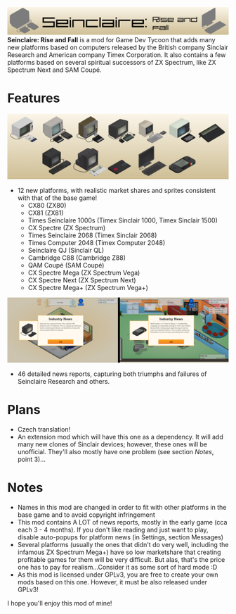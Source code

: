![A promotional image, with the name of the mod.](https://github.com/MasterStudioCZ/Seinclaire-Rise-and-Fall/blob/main/previews/g00.png)
**Seinclaire: Rise and Fall** is a mod for Game Dev Tycoon that adds many new platforms based on computers released by the British company Sinclair Research and American company Timex Corporation. It also contains a few platforms based on several spiritual successors of ZX Spectrum, like ZX Spectrum Next and SAM Coupé.

# Features
![A promotional image, with all platforms this mod adds listed.](https://raw.githubusercontent.com/MasterStudioCZ/Seinclaire-Rise-and-Fall/refs/heads/main/previews/g02.png)
* 12 new platforms, with realistic market shares and sprites consistent with that of the base game!
   - CX80 (ZX80)
   - CX81 (ZX81)
   - Times Seinclaire 1000s (Timex Sinclair 1000, Timex Sinclair 1500)
   - CX Spectre (ZX Spectrum)
   - Times Seinclaire 2068 (Timex Sinclair 2068)
   - Times Computer 2048 (Timex Computer 2048)
   - Seinclaire QJ (Sinclair QL)
   - Cambridge C88 (Cambridge Z88)
   - QAM Coupé (SAM Coupé)
   - CX Spectre Mega (ZX Spectrum Vega)
   - CX Spectre Next (ZX Spectrum Next)
   - CX Spectre Mega+ (ZX Spectrum Vega+)

 
 ![A screenshot, with an example news report.](https://raw.githubusercontent.com/MasterStudioCZ/Seinclaire-Rise-and-Fall/refs/heads/main/previews/g04.png)
* 46 detailed news reports, capturing both triumphs and failures of Seinclaire Research and others.
# Plans
* Czech translation!
* An extension mod which will have this one as a dependency. It will add many new clones of Sinclair devices; however, these ones will be unofficial. They'll also mostly have one problem (see section *Notes*, point 3)...
# Notes
* Names in this mod are changed in order to fit with other platforms in the base game and to avoid copyright infringement
* This mod contains A LOT of news reports, mostly in the early game (cca each 3 - 4 months). If you don't like reading and just want to play, disable auto-popups for platform news (in Settings, section Messages)
* Several platforms (usually the ones that didn't do very well, including the infamous ZX Spectrum Mega+) have so low marketshare that creating profitable games for them will be very difficult. But alas, that's the price one has to pay for realism...Consider it as some sort of hard mode :D
* As this mod is licensed under GPLv3, you are free to create your own mods based on this one. However, it must be also released under GPLv3!

I hope you'll enjoy this mod of mine!
